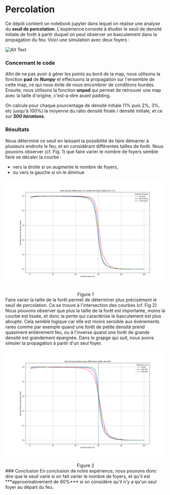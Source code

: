 # Percolation

Ce dépôt contient un notebook jupyter dans lequel on réalise une analyse du **seuil de percolation**. L'expérience consiste à étudier le seuil de densité initiale de forêt à partir duquel on peut observer un basculement dans la propagation du feu. Voici une simulation avec deux foyers :

![Alt Text](https://github.com/Younzer/Projets-applicatifs/blob/master/percolation/percolation.gif)

### Concernant le code
Afin de ne pas avoir à gérer les points au bord de la map, nous utilisons la fonction **pad** de ***Numpy*** et effectuons la propagation sur l'ensemble de cette map, ce qui nous évite de nous encombrer de conditions lourdes. Ensuite, nous utilisons la fonction **unpad** qui permet de retrouver une map avec la taille d'origine, c'est-à-dire avant padding.

On calcule pour chaque pourcentage de densité initiale (1% puis 2%, 3%, etc jusqu'à 100%) la moyenne du ratio densité finale / densité initiale, et ce sur ***500 itérations***. 

### Résultats
Nous déterminé ce seuil en laissant la possibilité de faire démarrer à plusieurs endroits le feu, et en considérant différentes tailles de forêt. Nous pouvons observer (cf. Fig. 1) que faire varier le nombre de foyers semble faire se décaler la courbe :
* vers la droite si on augmente le nombre de foyers, 
* ou vers la gauche si on le diminue

![Logo](https://github.com/Younzer/Projets-applicatifs/blob/master/percolation/seuil_foyers.png "Seuil en fonction du nombre de foyers")
<div align="center">Figure 1</div>
Faire varier la taille de la forêt permet de déterminer plus précisément le seuil de percolation. Ce se trouve à l'intersection des courbes (cf. Fig 2). Nous pouvons observer que plus la taille de la forêt est importante, moins la courbe est lissée, et donc la pente qui caractérise le basculement est plus abrupte. Cela semble logique car elle est moins sensible aux événements rares comme par exemple quand une forêt de petite densité prend quasiment entièrement feu, ou à l'inverse quand une forêt de grande densité est grandement épargnée. Dans le grapge qui suit, nous avons simuler la propagation à partir d'un seul foyer.

![Logo](https://github.com/Younzer/Projets-applicatifs/blob/master/percolation/seuil_surface.png "Seuil en fonction de la superficie")

<div align="center">Figure 2</div>
### Conclusion
En conclusion de notre expérience, nous pouvons donc dire que le seuil varie si on fait varier le nombre de foyers, et qu'il est ***approximativement de 60%*** si on considère qu'il n'y a qu'un seul foyer au départ du feu.
